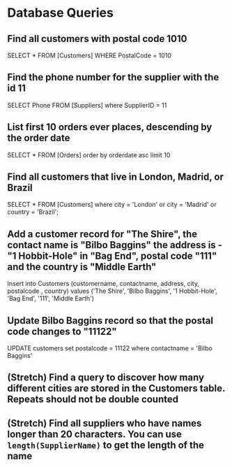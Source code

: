 # Database Queries

## Find all customers with postal code 1010

SELECT * FROM [Customers] WHERE PostalCode = 1010

## Find the phone number for the supplier with the id 11

SELECT Phone FROM [Suppliers] where SupplierID = 11

## List first 10 orders ever places, descending by the order date

SELECT * FROM [Orders] order by orderdate asc limit 10

## Find all customers that live in London, Madrid, or Brazil

SELECT * FROM [Customers] where city = 'London' or city = 'Madrid' or country = 'Brazil';

## Add a customer record for "The Shire", the contact name is "Bilbo Baggins" the address is -"1 Hobbit-Hole" in "Bag End", postal code "111" and the country is "Middle Earth"

Insert into Customers (customername, contactname, address, city, postalcode , country) values ('The Shire', 'Bilbo Baggins', '1 Hobbit-Hole', 'Bag End', '111', 'Middle Earth')

## Update Bilbo Baggins record so that the postal code changes to "11122"

UPDATE customers
set postalcode = 11122
where contactname = 'Bilbo Baggins'

## (Stretch) Find a query to discover how many different cities are stored in the Customers table. Repeats should not be double counted

## (Stretch) Find all suppliers who have names longer than 20 characters. You can use `length(SupplierName)` to get the length of the name
